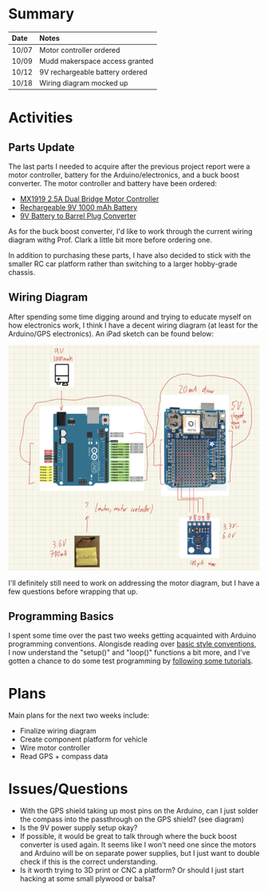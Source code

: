 # Summary

| Date  | Notes
| :---- | :----
| 10/07 | Motor controller ordered
| 10/09 | Mudd makerspace access granted
| 10/12 | 9V rechargeable battery ordered
| 10/18 | Wiring diagram mocked up

# Activities

## Parts Update

The last parts I needed to acquire after the previous project report were a motor controller, battery for the Arduino/electronics, and a buck boost converter. The motor controller and battery have been ordered:

- [MX1919 2.5A Dual Bridge Motor Controller](https://www.amazon.com/Bridge-Brushed-Controller-Arduino-Consumption/dp/B07Q5HS8KS)
- [Rechargeable 9V 1000 mAh Battery](https://www.amazon.com/gp/product/B09ZL3XMDJ)
- [9V Battery to Barrel Plug Converter](https://www.amazon.com/gp/product/B07T7VX2SF)

As for the buck boost converter, I'd like to work through the current wiring diagram withg Prof. Clark a little bit more before ordering one.

In addition to purchasing these parts, I have also decided to stick with the smaller RC car platform rather than switching to a larger hobby-grade chassis.

## Wiring Diagram

After spending some time digging around and trying to educate myself on how electronics work, I think I have a decent wiring diagram (at least for the Arduino/GPS electronics). An iPad sketch can be found below:

![current wiring diagram](WiringDiagram_Attempt1.png)

I'll definitely still need to work on addressing the motor diagram, but I have a few questions before wrapping that up.

## Programming Basics

I spent some time over the past two weeks getting acquainted with Arduino programming conventions. Alongisde reading over [basic style conventions](https://courses.ideate.cmu.edu/16-223/f2016/text/resrc/coding-style-guide.html), I now understand the "setup()" and "loop()" functions a bit more, and I've gotten a chance to do some test programming by [following some tutorials](https://microcontrollerslab.com/arduino-programming-tutorial-beginners/).

# Plans

Main plans for the next two weeks include:

- Finalize wiring diagram
- Create component platform for vehicle
- Wire motor controller
- Read GPS + compass data

# Issues/Questions

- With the GPS shield taking up most pins on the Arduino, can I just solder the compass into the passthrough on the GPS shield? (see diagram)
- Is the 9V power supply setup okay? 
- If possible, it would be great to talk through where the buck boost converter is used again. It seems like I won't need one since the motors and Arduino will be on separate power supplies, but I just want to double check if this is the correct understanding.
- Is it worth trying to 3D print or CNC a platform? Or should I just start hacking at some small plywood or balsa?

